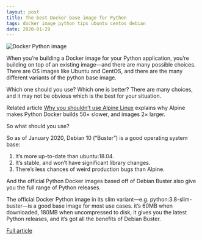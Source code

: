 ```yaml
---
layout: post
title: The best Docker base image for Python
tags: docker image python tips ubuntu centos debian
date: 2020-01-29
---
```


![Docker Python image](https://blog.theodo.com/static/8811a510f52bb94aaa4f936b79e105f2/939d7/docker-virtualenv.png)

When you’re building a Docker image for your Python application, you’re building 
on top of an existing image—and there are many possible choices. There are OS 
images like Ubuntu and CentOS, and there are the many different variants of 
the python base image.

Which one should you use? Which one is better? There are many choices, and it 
may not be obvious which is the best for your situation.

Related article [Why you shouldn’t use Alpine Linux](https://pythonspeed.com/articles/alpine-docker-python/)
explains why Alpine makes Python Docker builds 50× slower, and images 2× larger.

So what should you use?

So as of January 2020, Debian 10 (“Buster”) is a good operating system base:

1. It’s more up-to-date than ubuntu:18.04.
2. It’s stable, and won’t have significant library changes.
3. There’s less chances of weird production bugs than Alpine.

And the official Python Docker images based off of Debian Buster also give you 
the full range of Python releases.

The official Docker Python image in its slim variant—e.g. python:3.8-slim-buster—is 
a good base image for most use cases. it’s 60MB when downloaded, 180MB when 
uncompressed to disk, it gives you the latest Python releases, and it’s got all 
the benefits of Debian Buster.

[Full article](https://pythonspeed.com/articles/base-image-python-docker-images/)
